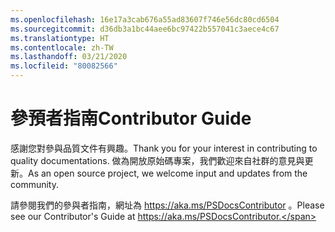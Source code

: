```yaml
---
ms.openlocfilehash: 16e17a3cab676a55ad83607f746e56dc80cd6504
ms.sourcegitcommit: d36db3a1bc44aee6bc97422b557041c3aece4c67
ms.translationtype: HT
ms.contentlocale: zh-TW
ms.lasthandoff: 03/21/2020
ms.locfileid: "80082566"
---
```

# <a name="contributor-guide"></a><span data-ttu-id="37a41-101">參預者指南</span><span class="sxs-lookup"><span data-stu-id="37a41-101">Contributor Guide</span></span>

<span data-ttu-id="37a41-102">感謝您對參與品質文件有興趣。</span><span class="sxs-lookup"><span data-stu-id="37a41-102">Thank you for your interest in contributing to quality documentations.</span></span>
<span data-ttu-id="37a41-103">做為開放原始碼專案，我們歡迎來自社群的意見與更新。</span><span class="sxs-lookup"><span data-stu-id="37a41-103">As an open source project, we welcome input and updates from the community.</span></span>

<span data-ttu-id="37a41-104">請參閱我們的參與者指南，網址為 https://aka.ms/PSDocsContributor 。</span><span class="sxs-lookup"><span data-stu-id="37a41-104">Please see our Contributor's Guide at https://aka.ms/PSDocsContributor.</span></span>

